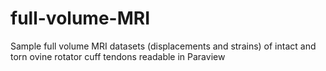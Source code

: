 # full-volume-MRI
Sample full volume MRI datasets (displacements and strains) of intact and torn ovine rotator cuff tendons readable in Paraview
